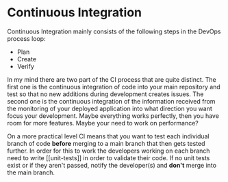 # Continuous Integration

Continuous Integration mainly consists of the following steps in the DevOps process loop:

* Plan
* Create
* Verify

In my mind there are two part of the CI process that are quite distinct. The first one is the continuous integration of code into your main repository and test so that no new additions during development creates issues.
The second one is the continuous integration of the information received from the monitoring of your deployed application into what direction you want focus your development. Maybe everything works perfectly, then you have room for more features. Maybe your need to work on performance?

On a more practical level CI means that you want to test each individual branch of code **before** merging to a main branch that then gets tested further. In order for this to work the developers working on each branch need to write [[unit-tests]] in order to validate their code. If no unit tests exist or if they aren't passed, notify the developer(s) and **don't** merge into the main branch.
